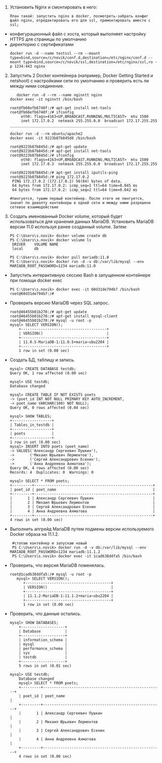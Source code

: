 1. Установить Nginx и смонтировать в него:
    ```
    План такой: запустить nginx в docker, посмотреть-забрать конфиг файл nginx, отредактировать его для ssl, примонтировать вместе с ssl;
    ```
- конфигурационный файл с хоста, который выполняет настройку HTTPS для страницы по умолчанию
- директорию с сертификатами
    ```
    docker run -d --name testssl --rm --mount type=bind,source=/c/novik/conf.d,destination=/etc/nginx/conf.d --mount type=bind,source=/c/novik/ssl,destination=/etc/nginx/ssl,ro -p 1234:443 nginx
    ```
2. Запустить 2 Docker контейнера (например, Docker Getting Started и netshoot) с настройками сети по умолчанию и проверить есть ли между ними соединение.
   ```
      docker run -d --rm --name nginxtt nginx
   docker exec -it nginxtt /bin/bash

   root@fb68efb6740f:/# apt-get install net-tools
   root@fb68efb6740f:/# ifconfig
        eth0: flags=4163<UP,BROADCAST,RUNNING,MULTICAST>  mtu 1500
        inet 172.17.0.2  netmask 255.255.0.0  broadcast 172.17.255.255
   _________________________________________________
   
   docker run -d --rm ubuntu/apache2
   docker exec -it 9223b87b845d8 /bin/bash

   root@9223b87b845d:/# apt-get update
   root@9223b87b845d:/# apt-get install net-tools
   root@9223b87b845d:/# ifconfig
        eth0: flags=4163<UP,BROADCAST,RUNNING,MULTICAST>  mtu 1500
        inet 172.17.0.3  netmask 255.255.0.0  broadcast 172.17.255.255

   root@9223b87b845d:/# apt-get install iputils-ping
   root@9223b87b845d:/# ping 172.17.0.2
    PING 172.17.0.2 (172.17.0.2) 56(84) bytes of data.
    64 bytes from 172.17.0.2: icmp_seq=1 ttl=64 time=0.045 ms
    64 bytes from 172.17.0.2: icmp_seq=2 ttl=64 time=0.042 ms

   #пингуется, тушим первый контейнер. После этого не пингуется, значит по деволту контейнеры в одной сети и между ними разрешено сетевое взаимодействие
   ```
   
3. Создать именованный Docker volume, который будет использоваться для хранения данных MariaDB. Установить MariaDB версии 11.0 используя ранее созданный volume. Затем:
   ```
   PS C:\Users\s.novik> docker volume create db
   PS C:\Users\s.novik> docker volume ls
    DRIVER    VOLUME NAME
    local     db
   
   PS C:\Users\s.novik> docker pull mariadb:11.0
   PS C:\Users\s.novik> docker run -d -v db:/var/lib/mysql --env MARIADB_ROOT_PASSWORD=1234 mariadb:11.0 
   ```
- Запустить интерактивную сессию Bash в запущенном контейнере при помощи docker exec
    ```
    PS C:\Users\s.novik> docker exec -it 60d31de794b7 /bin/bash
    root@60d31de794b7:/#
    ```
- Проверить версию MariaDB через SQL запрос.
    ```
    root@46455b01b270:/# apt-get update
    root@46455b01b270:/# apt-get install mysql-client
    root@46455b01b270:/# mysql -u root -p
    mysql> SELECT VERSION();
        +---------------------------------------+
        | VERSION()                             |
        +---------------------------------------+
        | 11.0.5-MariaDB-1:11.0.5+maria~ubu2204 |
        +---------------------------------------+
        1 row in set (0.00 sec) 
    ```
- Создать БД, таблицу и запись.
    ```
    mysql> CREATE DATABASE testdb;
    Query OK, 1 row affected (0.00 sec)

    mysql> USE testdb;
    Database changed

    mysql> CREATE TABLE IF NOT EXISTS poets
    -> (poet_id INT NOT NULL PRIMARY KEY AUTO_INCREMENT,
    -> poet_name VARCHAR(100) NOT NULL);
    Query OK, 0 rows affected (0.04 sec)
    
    mysql> SHOW TABLES;
    +------------------+
    | Tables_in_testdb |
    +------------------+
    | poets            |
    +------------------+
    1 row in set (0.00 sec)    
    mysql> INSERT INTO poets (poet_name)
    -> VALUES('Александр Сергеевич Пушкин'),
    ->       ('Михаил Юрьевич Лермонтов'),
    ->       ('Сергей Александрович Есенин'),
    ->       ('Анна Андреевна Ахматова');
    Query OK, 4 rows affected (0.00 sec)
    Records: 4  Duplicates: 0  Warnings: 0
    
    mysql> SELECT * FROM poets;
    +---------+------------------------------------------------------+
    | poet_id | poet_name                                            |
    +---------+------------------------------------------------------+
    |       1 | Александр Сергеевич Пушкин                           |
    |       2 | Михаил Юрьевич Лермонтов                             |
    |       3 | Сергей Александрович Есенин                          |
    |       4 | Анна Андреевна Ахматова                              |
    +---------+------------------------------------------------------+
    4 rows in set (0.00 sec)
    
    ```
- Выполнить апгрейд MariaDB путем подмены версии используемого Docker образа на 11.1.2.
    ```
     #стопаю контейнер и запускаю новый 
     PS C:\Users\s.novik> docker run -d -v db:/var/lib/mysql --env MARIADB_ROOT_PASSWORD=1234 mariadb:11.1.2
     PS C:\Users\s.novik> docker exec -it 1cad638ddfa5 /bin/bash    
    ```
- Проверить, что версия MariaDB поменялась.
  ```
  root@1cad638ddfa5:/# mysql -u root -p
     mysql> SELECT VERSION();
        +---------------------------------------+
        | VERSION()                             |
        +---------------------------------------+
        | 11.1.2-MariaDB-1:11.1.2+maria~ubu2204 |
        +---------------------------------------+
        1 row in set (0.00 sec)
  ```
- Проверить, что данные остались.
    ```
    mysql> SHOW DATABASES;
        +--------------------+
        | Database           |
        +--------------------+
        | information_schema |
        | mysql              |
        | performance_schema |
        | sys                |
        | testdb             |
        +--------------------+
        5 rows in set (0.01 sec)
    
  mysql> USE testdb;
        Database changed
        mysql> SELECT * FROM poets;
        +---------+------------------------------------------------------+
        | poet_id | poet_name                                            |
        +---------+------------------------------------------------------+
        |       1 | Александр Сергеевич Пушкин                           |
        |       2 | Михаил Юрьевич Лермонтов                             |
        |       3 | Сергей Александрович Есенин                          |
        |       4 | Анна Андреевна Ахматова                              |
        +---------+------------------------------------------------------+
        4 rows in set (0.00 sec)
```
